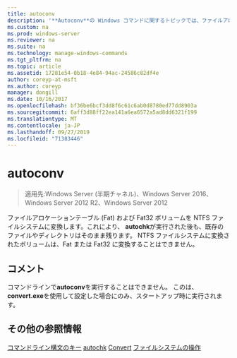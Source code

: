 ```yaml
---
title: autoconv
description: '**Autoconv**の Windows コマンドに関するトピックでは、ファイルアロケーションテーブル (Fat) および Fat32 ボリュームを NTFS ファイルシステムに変換します。'
ms.custom: na
ms.prod: windows-server
ms.reviewer: na
ms.suite: na
ms.technology: manage-windows-commands
ms.tgt_pltfrm: na
ms.topic: article
ms.assetid: 17281e54-0b18-4e84-94ac-24586c82df4e
author: coreyp-at-msft
ms.author: coreyp
manager: dongill
ms.date: 10/16/2017
ms.openlocfilehash: bf36be6bcf3dd8f6c61c6ab0d8780ed77dd8903a
ms.sourcegitcommit: 6aff3d88ff22ea141a6ea6572a5ad8dd6321f199
ms.translationtype: MT
ms.contentlocale: ja-JP
ms.lasthandoff: 09/27/2019
ms.locfileid: "71383446"
---
```

# <a name="autoconv"></a>autoconv

>適用先:Windows Server (半期チャネル)、Windows Server 2016、Windows Server 2012 R2、Windows Server 2012

ファイルアロケーションテーブル (Fat) および Fat32 ボリュームを NTFS ファイルシステムに変換します。これにより、 **autochk**が実行された後も、既存のファイルやディレクトリはそのまま残ります。 NTFS ファイルシステムに変換されたボリュームは、Fat または Fat32 に変換することはできません。
## <a name="remarks"></a>コメント
コマンドラインで**autoconv**を実行することはできません。 このは、 **convert.exe**を使用して設定した場合にのみ、スタートアップ時に実行されます。
## <a name="additional-references"></a>その他の参照情報
[コマンドライン構文のキー](command-line-syntax-key.md)
[autochk](autochk.md)
[Convert](convert.md)
[ファイルシステムの操作](https://go.microsoft.com/fwlink/?LinkId=4509)
